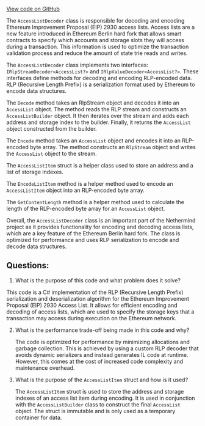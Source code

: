 [View code on GitHub](https://github.com/nethermindeth/nethermind/Nethermind.Serialization.Rlp/Eip2930/AccessListDecoder.cs)

The `AccessListDecoder` class is responsible for decoding and encoding Ethereum Improvement Proposal (EIP) 2930 access lists. Access lists are a new feature introduced in Ethereum Berlin hard fork that allows smart contracts to specify which accounts and storage slots they will access during a transaction. This information is used to optimize the transaction validation process and reduce the amount of state trie reads and writes.

The `AccessListDecoder` class implements two interfaces: `IRlpStreamDecoder<AccessList?>` and `IRlpValueDecoder<AccessList?>`. These interfaces define methods for decoding and encoding RLP-encoded data. RLP (Recursive Length Prefix) is a serialization format used by Ethereum to encode data structures.

The `Decode` method takes an RlpStream object and decodes it into an `AccessList` object. The method reads the RLP stream and constructs an `AccessListBuilder` object. It then iterates over the stream and adds each address and storage index to the builder. Finally, it returns the `AccessList` object constructed from the builder.

The `Encode` method takes an `AccessList` object and encodes it into an RLP-encoded byte array. The method constructs an `RlpStream` object and writes the `AccessList` object to the stream.

The `AccessListItem` struct is a helper class used to store an address and a list of storage indexes.

The `EncodeListItem` method is a helper method used to encode an `AccessListItem` object into an RLP-encoded byte array.

The `GetContentLength` method is a helper method used to calculate the length of the RLP-encoded byte array for an `AccessList` object.

Overall, the `AccessListDecoder` class is an important part of the Nethermind project as it provides functionality for encoding and decoding access lists, which are a key feature of the Ethereum Berlin hard fork. The class is optimized for performance and uses RLP serialization to encode and decode data structures.
## Questions: 
 1. What is the purpose of this code and what problem does it solve?
   
   This code is a C# implementation of the RLP (Recursive Length Prefix) serialization and deserialization algorithm for the Ethereum Improvement Proposal (EIP) 2930 Access List. It allows for efficient encoding and decoding of access lists, which are used to specify the storage keys that a transaction may access during execution on the Ethereum network.

2. What is the performance trade-off being made in this code and why?

   The code is optimized for performance by minimizing allocations and garbage collection. This is achieved by using a custom RLP decoder that avoids dynamic serializers and instead generates IL code at runtime. However, this comes at the cost of increased code complexity and maintenance overhead.

3. What is the purpose of the `AccessListItem` struct and how is it used?

   The `AccessListItem` struct is used to store the address and storage indexes of an access list item during encoding. It is used in conjunction with the `AccessListBuilder` class to construct the final `AccessList` object. The struct is immutable and is only used as a temporary container for data.